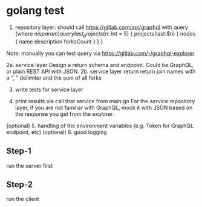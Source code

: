 # golang test

1. repository layer:
should call https://gitlab.com/api/graphql
with query (where $n is param)
query last_projects($n: Int = 5) {
  projects(last:$n) {
    nodes {
      name
      description
      forksCount
    }
  }
}

Note: manually you can test query via 
https://gitlab.com/-/graphql-explorer

2a. service layer
Design a return schema and endpoint. Could be GraphQL, or plain REST API with JSON.
2b. service layer return
return join names with a ", " delimiter and the sum of all forks

3. write tests for service layer

4. print results via call that service from main.go
For the service repository layer, if you are not familiar with GraphQL, mock it with JSON based on the response you get from the explorer.

(optional) 5. handling of the environment variables (e.g. Token for GraphQL endpoint, etc)
(optional) 6. good logging 

## Step-1
run the server first

## Step-2
run the client